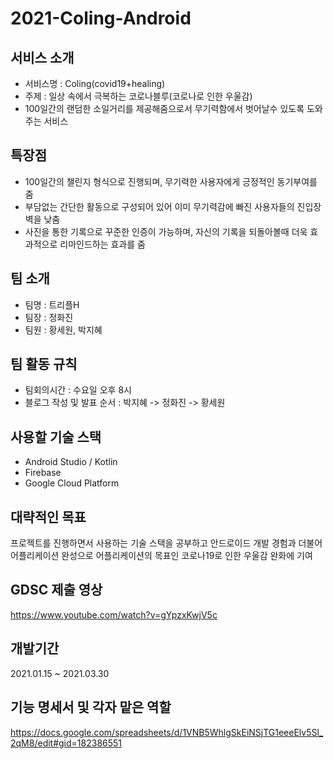 # 2021-Coling-Android

## 서비스 소개
* 서비스명 : Coling(covid19+healing)
* 주제 : 일상 속에서 극복하는 코로나블루(코로나로 인한 우울감)
* 100일간의 랜덤한 소일거리를 제공해줌으로서 무기력함에서 벗어날수 있도록 도와주는 서비스

## 특장점
* 100일간의 챌린지 형식으로 진행되며, 무기력한 사용자에게 긍정적인 동기부여를 줌
* 부담없는 간단한 활동으로 구성되어 있어 이미 무기력감에 빠진 사용자들의 진입장벽을 낮춤
* 사진을 통한 기록으로 꾸준한 인증이 가능하며, 자신의 기록을 되돌아볼때 더욱 효과적으로 리마인드하는 효과를 줌

## 팀 소개
* 팀명 : 트리플H
* 팀장 : 정화진
* 팀원 : 황세원, 박지혜

## 팀 활동 규칙
* 팀회의시간 : 수요일 오후 8시
* 블로그 작성 및 발표 순서 : 박지혜 -> 정화진 -> 황세원

## 사용할 기술 스택
* Android Studio / Kotlin
* Firebase
* Google Cloud Platform

## 대략적인 목표
프로젝트를 진행하면서 사용하는 기술 스택을 공부하고 안드로이드 개발 경험과 더불어 어플리케이션 완성으로 어플리케이션의 목표인 코로나19로 인한 우울감 완화에 기여

## GDSC 제출 영상
https://www.youtube.com/watch?v=gYpzxKwjV5c

## 개발기간
2021.01.15 ~ 2021.03.30

## 기능 명세서 및 각자 맡은 역할
https://docs.google.com/spreadsheets/d/1VNB5WhlgSkEiNSjTG1eeeElv5Sl_2qM8/edit#gid=182386551


